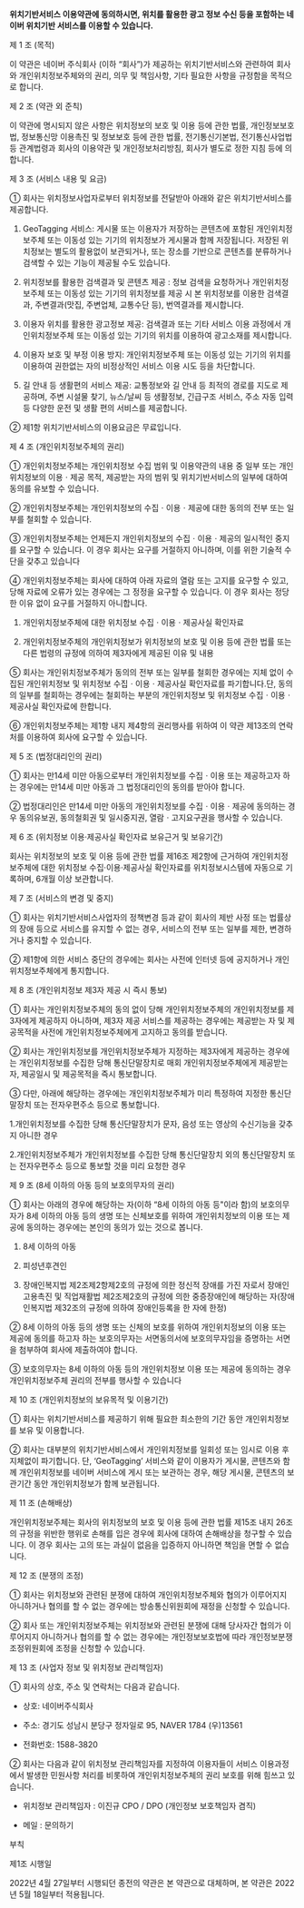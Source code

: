 **위치기반서비스 이용약관에 동의하시면, 위치를 활용한 광고 정보 수신 등을 포함하는 네이버 위치기반 서비스를 이용할 수 있습니다.**
 
제 1 조 (목적)

이 약관은 네이버 주식회사 (이하 “회사”)가 제공하는 위치기반서비스와 관련하여 회사와 개인위치정보주체와의 권리, 의무 및 책임사항, 기타 필요한 사항을 규정함을 목적으로 합니다.
  
제 2 조 (약관 외 준칙)

이 약관에 명시되지 않은 사항은 위치정보의 보호 및 이용 등에 관한 법률, 개인정보보호법, 정보통신망 이용촉진 및 정보보호 등에 관한 법률, 전기통신기본법, 전기통신사업법 등 관계법령과 회사의 이용약관 및 개인정보처리방침, 회사가 별도로 정한 지침 등에 의합니다.

제 3 조 (서비스 내용 및 요금)

① 회사는 위치정보사업자로부터 위치정보를 전달받아 아래와 같은 위치기반서비스를 제공합니다.

1. GeoTagging 서비스: 게시물 또는 이용자가 저장하는 콘텐츠에 포함된 개인위치정보주체 또는 이동성 있는 기기의 위치정보가 게시물과 함께 저장됩니다. 저장된 위치정보는 별도의 활용없이 보관되거나, 또는 장소를 기반으로 콘텐츠를 분류하거나 검색할 수 있는 기능이 제공될 수도 있습니다.

2. 위치정보를 활용한 검색결과 및 콘텐츠 제공 : 정보 검색을 요청하거나 개인위치정보주체 또는 이동성 있는 기기의 위치정보를 제공 시 본 위치정보를 이용한 검색결과, 주변결과(맛집, 주변업체, 교통수단 등), 번역결과를 제시합니다.

3. 이용자 위치를 활용한 광고정보 제공: 검색결과 또는 기타 서비스 이용 과정에서 개인위치정보주체 또는 이동성 있는 기기의 위치를 이용하여 광고소재를 제시합니다.

4. 이용자 보호 및 부정 이용 방지: 개인위치정보주체 또는 이동성 있는 기기의 위치를 이용하여 권한없는 자의 비정상적인 서비스 이용 시도 등을 차단합니다.

5. 길 안내 등 생활편의 서비스 제공: 교통정보와 길 안내 등 최적의 경로를 지도로 제공하며, 주변 시설물 찾기, 뉴스/날씨 등 생활정보, 긴급구조 서비스, 주소 자동 입력 등 다양한 운전 및 생활 편의 서비스를 제공합니다.

② 제1항 위치기반서비스의 이용요금은 무료입니다.

제 4 조 (개인위치정보주체의 권리)

① 개인위치정보주체는 개인위치정보 수집 범위 및 이용약관의 내용 중 일부 또는 개인위치정보의 이용ㆍ제공 목적, 제공받는 자의 범위 및 위치기반서비스의 일부에 대하여 동의를 유보할 수 있습니다.

② 개인위치정보주체는 개인위치정보의 수집ㆍ이용ㆍ제공에 대한 동의의 전부 또는 일부를 철회할 수 있습니다.

③ 개인위치정보주체는 언제든지 개인위치정보의 수집ㆍ이용ㆍ제공의 일시적인 중지를 요구할 수 있습니다. 이 경우 회사는 요구를 거절하지 아니하며, 이를 위한 기술적 수단을 갖추고 있습니다

④ 개인위치정보주체는 회사에 대하여 아래 자료의 열람 또는 고지를 요구할 수 있고, 당해 자료에 오류가 있는 경우에는 그 정정을 요구할 수 있습니다. 이 경우 회사는 정당한 이유 없이 요구를 거절하지 아니합니다.

1. 개인위치정보주체에 대한 위치정보 수집ㆍ이용ㆍ제공사실 확인자료

2. 개인위치정보주체의 개인위치정보가 위치정보의 보호 및 이용 등에 관한 법률 또는 다른 법령의 규정에 의하여 제3자에게 제공된 이유 및 내용

⑤ 회사는 개인위치정보주체가 동의의 전부 또는 일부를 철회한 경우에는 지체 없이 수집된 개인위치정보 및 위치정보 수집ㆍ이용ㆍ제공사실 확인자료를 파기합니다.단, 동의의 일부를 철회하는 경우에는 철회하는 부분의 개인위치정보 및 위치정보 수집ㆍ이용ㆍ제공사실 확인자료에 한합니다.

⑥ 개인위치정보주체는 제1항 내지 제4항의 권리행사를 위하여 이 약관 제13조의 연락처를 이용하여 회사에 요구할 수 있습니다.

제 5 조 (법정대리인의 권리)

① 회사는 만14세 미만 아동으로부터 개인위치정보를 수집ㆍ이용 또는 제공하고자 하는 경우에는 만14세 미만 아동과 그 법정대리인의 동의를 받아야 합니다.

② 법정대리인은 만14세 미만 아동의 개인위치정보를 수집ㆍ이용ㆍ제공에 동의하는 경우 동의유보권, 동의철회권 및 일시중지권, 열람ㆍ고지요구권을 행사할 수 있습니다.

제 6 조 (위치정보 이용·제공사실 확인자료 보유근거 및 보유기간)

회사는 위치정보의 보호 및 이용 등에 관한 법률 제16조 제2항에 근거하여 개인위치정보주체에 대한 위치정보 수집·이용·제공사실 확인자료를 위치정보시스템에 자동으로 기록하며, 6개월 이상 보관합니다.

제 7 조 (서비스의 변경 및 중지)

① 회사는 위치기반서비스사업자의 정책변경 등과 같이 회사의 제반 사정 또는 법률상의 장애 등으로 서비스를 유지할 수 없는 경우, 서비스의 전부 또는 일부를 제한, 변경하거나 중지할 수 있습니다.

② 제1항에 의한 서비스 중단의 경우에는 회사는 사전에 인터넷 등에 공지하거나 개인위치정보주체에게 통지합니다.

제 8 조 (개인위치정보 제3자 제공 시 즉시 통보)

① 회사는 개인위치정보주체의 동의 없이 당해 개인위치정보주체의 개인위치정보를 제3자에게 제공하지 아니하며, 제3자 제공 서비스를 제공하는 경우에는 제공받는 자 및 제공목적을 사전에 개인위치정보주체에게 고지하고 동의를 받습니다.

② 회사는 개인위치정보를 개인위치정보주체가 지정하는 제3자에게 제공하는 경우에는 개인위치정보를 수집한 당해 통신단말장치로 매회 개인위치정보주체에게 제공받는 자, 제공일시 및 제공목적을 즉시 통보합니다.

③ 다만, 아래에 해당하는 경우에는 개인위치정보주체가 미리 특정하여 지정한 통신단말장치 또는 전자우편주소 등으로 통보합니다.

1.개인위치정보를 수집한 당해 통신단말장치가 문자, 음성 또는 영상의 수신기능을 갖추지 아니한 경우

2.개인위치정보주체가 개인위치정보를 수집한 당해 통신단말장치 외의 통신단말장치 또는 전자우편주소 등으로 통보할 것을 미리 요청한 경우

제 9 조 (8세 이하의 아동 등의 보호의무자의 권리)

① 회사는 아래의 경우에 해당하는 자(이하 “8세 이하의 아동 등"이라 함)의 보호의무자가 8세 이하의 아동 등의 생명 또는 신체보호를 위하여 개인위치정보의 이용 또는 제공에 동의하는 경우에는 본인의 동의가 있는 것으로 봅니다.

1. 8세 이하의 아동

2. 피성년후견인

3. 장애인복지법 제2조제2항제2호의 규정에 의한 정신적 장애를 가진 자로서 장애인고용촉진 및 직업재활법 제2조제2호의 규정에 의한 중증장애인에 해당하는 자(장애인복지법 제32조의 규정에 의하여 장애인등록을 한 자에 한정)

② 8세 이하의 아동 등의 생명 또는 신체의 보호를 위하여 개인위치정보의 이용 또는 제공에 동의를 하고자 하는 보호의무자는 서면동의서에 보호의무자임을 증명하는 서면을 첨부하여 회사에 제출하여야 합니다.

③ 보호의무자는 8세 이하의 아동 등의 개인위치정보 이용 또는 제공에 동의하는 경우 개인위치정보주체 권리의 전부를 행사할 수 있습니다

제 10 조 (개인위치정보의 보유목적 및 이용기간)

① 회사는 위치기반서비스를 제공하기 위해 필요한 최소한의 기간 동안 개인위치정보를 보유 및 이용합니다.

② 회사는 대부분의 위치기반서비스에서 개인위치정보를 일회성 또는 임시로 이용 후 지체없이 파기합니다. 단, ‘GeoTagging’ 서비스와 같이 이용자가 게시물, 콘텐츠와 함께 개인위치정보를 네이버 서비스에 게시 또는 보관하는 경우, 해당 게시물, 콘텐츠의 보관기간 동안 개인위치정보가 함께 보관됩니다.

제 11 조 (손해배상)

개인위치정보주체는 회사의 위치정보의 보호 및 이용 등에 관한 법률 제15조 내지 26조의 규정을 위반한 행위로 손해를 입은 경우에 회사에 대하여 손해배상을 청구할 수 있습니다. 이 경우 회사는 고의 또는 과실이 없음을 입증하지 아니하면 책임을 면할 수 없습니다.

제 12 조 (분쟁의 조정)

① 회사는 위치정보와 관련된 분쟁에 대하여 개인위치정보주체와 협의가 이루어지지 아니하거나 협의를 할 수 없는 경우에는 방송통신위원회에 재정을 신청할 수 있습니다.

② 회사 또는 개인위치정보주체는 위치정보와 관련된 분쟁에 대해 당사자간 협의가 이루어지지 아니하거나 협의를 할 수 없는 경우에는 개인정보보호법에 따라 개인정보분쟁조정위원회에 조정을 신청할 수 있습니다.

제 13 조 (사업자 정보 및 위치정보 관리책임자)

① 회사의 상호, 주소 및 연락처는 다음과 같습니다.

- 상호: 네이버주식회사

- 주소: 경기도 성남시 분당구 정자일로 95, NAVER 1784 (우)13561

- 전화번호: 1588-3820

② 회사는 다음과 같이 위치정보 관리책임자를 지정하여 이용자들이 서비스 이용과정에서 발생한 민원사항 처리를 비롯하여 개인위치정보주체의 권리 보호를 위해 힘쓰고 있습니다.

- 위치정보 관리책임자 : 이진규 CPO / DPO (개인정보 보호책임자 겸직)

- 메일 : 문의하기

부칙

제1조 시행일

2022년 4월 27일부터 시행되던 종전의 약관은 본 약관으로 대체하며, 본 약관은 2022년 5월 18일부터 적용됩니다.